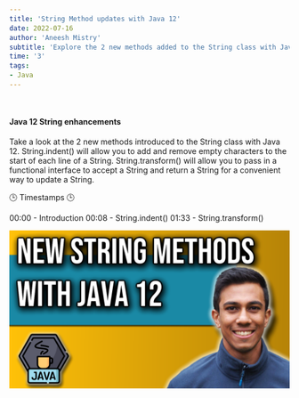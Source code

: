```yaml
---
title: 'String Method updates with Java 12'
date: 2022-07-16
author: 'Aneesh Mistry'
subtitle: 'Explore the 2 new methods added to the String class with Java 12'
time: '3'
tags:
- Java
---
```


<br>
<h4>Java 12 String enhancements</h4>
<p>
Take a look at the 2 new methods introduced to the String class with Java 12. 
String.indent() will allow you to add and remove empty characters to the start of each line of a String.
String.transform() will allow you to pass in a functional interface to accept a String and return a String for a convenient way to update a String. 

🕒 Timestamps 🕒

00:00 - Introduction
00:08 - String.indent()
01:33 - String.transform()

[![YouTube video link](../images/100_java12String.jpg)](https://youtu.be/6jNKXdOjCzo)
</p>
